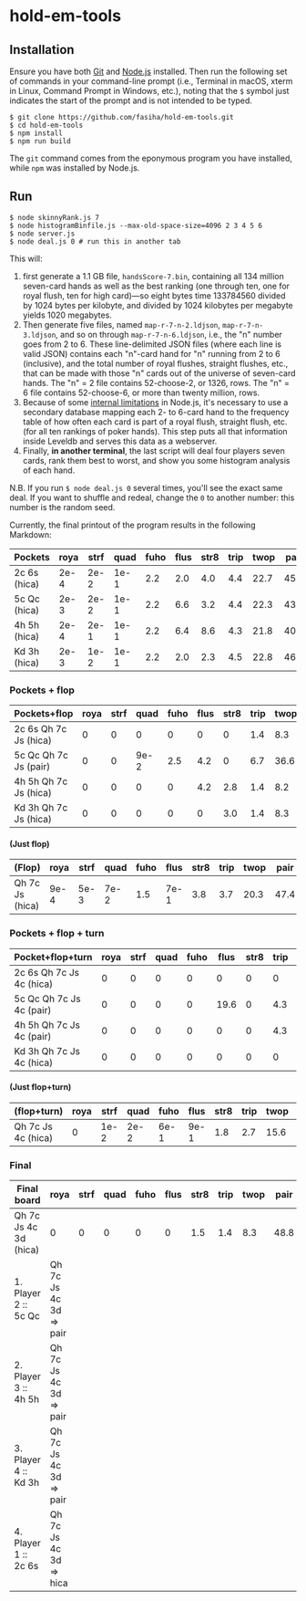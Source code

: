 # hold-em-tools

## Installation
Ensure you have both [Git](https://git-scm.com/) and [Node.js](https://nodejs.org/) installed. Then run the following set of commands in your command-line prompt  (i.e., Terminal in macOS, xterm in Linux, Command Prompt in Windows, etc.), noting that the `$` symbol just indicates the start of the prompt and is not intended to be typed.
```
$ git clone https://github.com/fasiha/hold-em-tools.git
$ cd hold-em-tools
$ npm install
$ npm run build
```
The `git` command comes from the eponymous program you have installed, while `npm` was installed by Node.js.

## Run
```
$ node skinnyRank.js 7
$ node histogramBinfile.js --max-old-space-size=4096 2 3 4 5 6
$ node server.js
$ node deal.js 0 # run this in another tab
```
This will:
1. first generate a 1.1 GB file, `handsScore-7.bin`, containing all 134 million seven-card hands as well as the best ranking (one through ten, one for royal flush, ten for high card)—so eight bytes time 133784560 divided by 1024 bytes per kilobyte, and divided by 1024 kilobytes per megabyte yields 1020 megabytes.
2. Then generate five files, named `map-r-7-n-2.ldjson`, `map-r-7-n-3.ldjson`, and so on through `map-r-7-n-6.ldjson`, i.e., the "n" number goes from 2 to 6. These line-delimited JSON files (where each line is valid JSON) contains each "n"-card hand for "n" running from 2 to 6 (inclusive), and the total number of royal flushes, straight flushes, etc., that can be made with those "n" cards out of the universe of seven-card hands. The "n" = 2 file contains 52-choose-2, or 1326, rows. The "n" = 6 file contains 52-choose-6, or more than twenty million, rows.
1. Because of some [internal limitations](https://stackoverflow.com/q/54452896/500207) in Node.js, it's necessary to use a secondary database mapping each 2- to 6-card hand to the frequency table of how often each card is part of a royal flush, straight flush, etc. (for all ten rankings of poker hands). This step puts all that information inside Leveldb and serves this data as a webserver.
1. Finally, **in another terminal**, the last script will deal four players seven cards, rank them best to worst, and show you some histogram analysis of each hand.

N.B. If you run `$ node deal.js 0` several times, you'll see the exact same deal. If you want to shuffle and redeal, change the `0` to another number: this number is the random seed.

Currently, the final printout of the program results in the following Markdown:

| Pockets       | roya | strf | quad | fuho | flus | str8 | trip | twop | pair | hica |
| ------------- | ---- | ---- | ---- | ---- | ---- | ---- | ---- | ---- | ---- | ---- |
|  2c 6s (hica) | 2e-4 | 2e-2 | 1e-1 |  2.2 |  2.0 |  4.0 |  4.4 | 22.7 | 45.3 | 19.3 |
|  5c Qc (hica) | 2e-3 | 2e-2 | 1e-1 |  2.2 |  6.6 |  3.2 |  4.4 | 22.3 | 43.4 | 17.8 |
|  4h 5h (hica) | 2e-4 | 2e-1 | 1e-1 |  2.2 |  6.4 |  8.6 |  4.3 | 21.8 | 40.6 | 15.8 |
|  Kd 3h (hica) | 2e-3 | 1e-2 | 1e-1 |  2.2 |  2.0 |  2.3 |  4.5 | 22.8 | 46.1 | 20.0 |

### Pockets + flop
| Pockets+flop           | roya | strf | quad | fuho | flus | str8 | trip | twop | pair | hica |
| ---------------------- | ---- | ---- | ---- | ---- | ---- | ---- | ---- | ---- | ---- | ---- |
|  2c 6s Qh 7c Js (hica) |    0 |    0 |    0 |    0 |    0 |    0 |  1.4 |  8.3 | 48.8 | 41.4 |
|  5c Qc Qh 7c Js (pair) |    0 |    0 | 9e-2 |  2.5 |  4.2 |    0 |  6.7 | 36.6 | 50.0 |    0 |
|  4h 5h Qh 7c Js (hica) |    0 |    0 |    0 |    0 |  4.2 |  2.8 |  1.4 |  8.2 | 47.4 | 36.1 |
|  Kd 3h Qh 7c Js (hica) |    0 |    0 |    0 |    0 |    0 |  3.0 |  1.4 |  8.3 | 48.8 | 38.5 |

#### (Just flop)
| (Flop)           | roya | strf | quad | fuho | flus | str8 | trip | twop | pair | hica |
| ---------------- | ---- | ---- | ---- | ---- | ---- | ---- | ---- | ---- | ---- | ---- |
|  Qh 7c Js (hica) | 9e-4 | 5e-3 | 7e-2 |  1.5 | 7e-1 |  3.8 |  3.7 | 20.3 | 47.4 | 22.4 |

### Pockets + flop + turn
| Pocket+flop+turn          | roya | strf | quad | fuho | flus | str8 | trip | twop | pair | hica |
| ------------------------- | ---- | ---- | ---- | ---- | ---- | ---- | ---- | ---- | ---- | ---- |
|  2c 6s Qh 7c Js 4c (hica) |    0 |    0 |    0 |    0 |    0 |    0 |    0 |    0 | 39.1 | 60.9 |
|  5c Qc Qh 7c Js 4c (pair) |    0 |    0 |    0 |    0 | 19.6 |    0 |  4.3 | 23.9 | 52.2 |    0 |
|  4h 5h Qh 7c Js 4c (pair) |    0 |    0 |    0 |    0 |    0 |    0 |  4.3 | 26.1 | 69.6 |    0 |
|  Kd 3h Qh 7c Js 4c (hica) |    0 |    0 |    0 |    0 |    0 |    0 |    0 |    0 | 39.1 | 60.9 |

#### (Just flop+turn)
| (flop+turn)         | roya | strf | quad | fuho | flus | str8 | trip | twop | pair | hica |
| ------------------- | ---- | ---- | ---- | ---- | ---- | ---- | ---- | ---- | ---- | ---- |
|  Qh 7c Js 4c (hica) |    0 | 1e-2 | 2e-2 | 6e-1 | 9e-1 |  1.8 |  2.7 | 15.6 | 49.5 | 28.8 |

### Final
| Final board            | roya | strf | quad | fuho | flus | str8 | trip | twop | pair | hica |
| ---------------------- | ---- | ---- | ---- | ---- | ---- | ---- | ---- | ---- | ---- | ---- |
|  Qh 7c Js 4c 3d (hica) |    0 |    0 |    0 |    0 |    0 |  1.5 |  1.4 |  8.3 | 48.8 | 40.0 |
1. Player 2 ::  5c Qc |  Qh 7c Js 4c 3d => pair
2. Player 3 ::  4h 5h |  Qh 7c Js 4c 3d => pair
3. Player 4 ::  Kd 3h |  Qh 7c Js 4c 3d => pair
4. Player 1 ::  2c 6s |  Qh 7c Js 4c 3d => hica
